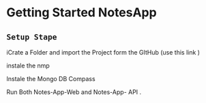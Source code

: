 # Getting Started NotesApp 
## `Setup Stape `
iCrate a Folder and import the Project form the GItHub (use this link ) 

instale the nmp 

Instale the Mongo DB Compass  

Run Both  Notes-App-Web and Notes-App- API .    